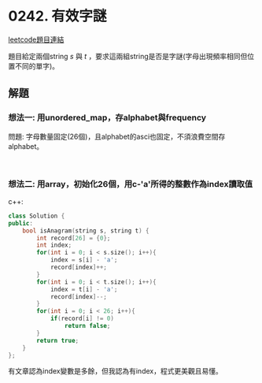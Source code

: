 # 0242. 有效字謎

[leetcode題目連結](https://leetcode.com/problems/valid-anagram/)

題目給定兩個string *s* 與 *t* ，要求這兩組string是否是字謎(字母出現頻率相同但位置不同的單字)。

## 解題

### 想法一: 用unordered_map，存alphabet與frequency

問題: 字母數量固定(26個)，且alphabet的asci也固定，不須浪費空間存alphabet。

<br/>

### 想法二: 用array，初始化26個，用c-'a'所得的整數作為index讀取值

c++:
```c++
class Solution {
public:
    bool isAnagram(string s, string t) {
        int record[26] = {0};
        int index;
        for(int i = 0; i < s.size(); i++){
            index = s[i] - 'a';
            record[index]++;
        }
        for(int i = 0; i < t.size(); i++){
            index = t[i] - 'a';
            record[index]--;
        }
        for(int i = 0; i < 26; i++){
            if(record[i] != 0)
                return false;
        }
        return true;
    }
};
```
有文章認為index變數是多餘，但我認為有index，程式更美觀且易懂。

